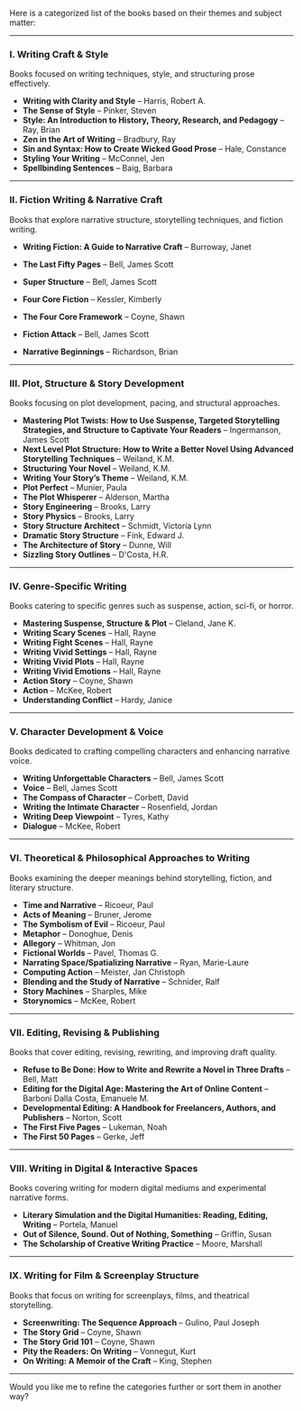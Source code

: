Here is a categorized list of the books based on their themes and subject matter:

---

### **I. Writing Craft & Style**

Books focused on writing techniques, style, and structuring prose effectively.

- **Writing with Clarity and Style** – Harris, Robert A.
- **The Sense of Style** – Pinker, Steven
- **Style: An Introduction to History, Theory, Research, and Pedagogy** – Ray, Brian
- **Zen in the Art of Writing** – Bradbury, Ray
- **Sin and Syntax: How to Create Wicked Good Prose** – Hale, Constance
- **Styling Your Writing** – McConnel, Jen
- **Spellbinding Sentences** – Baig, Barbara

---

### **II. Fiction Writing & Narrative Craft**

Books that explore narrative structure, storytelling techniques, and fiction writing.

- **Writing Fiction: A Guide to Narrative Craft** – Burroway, Janet
- **The Last Fifty Pages** – Bell, James Scott
- **Super Structure** – Bell, James Scott

- **Four Core Fiction** – Kessler, Kimberly
- **The Four Core Framework** – Coyne, Shawn
- **Fiction Attack** – Bell, James Scott
- **Narrative Beginnings** – Richardson, Brian

---

### **III. Plot, Structure & Story Development**

Books focusing on plot development, pacing, and structural approaches.

- **Mastering Plot Twists: How to Use Suspense, Targeted Storytelling Strategies, and Structure to Captivate Your Readers** – Ingermanson, James Scott
- **Next Level Plot Structure: How to Write a Better Novel Using Advanced Storytelling Techniques** – Weiland, K.M.
- **Structuring Your Novel** – Weiland, K.M.
- **Writing Your Story’s Theme** – Weiland, K.M.
- **Plot Perfect** – Munier, Paula
- **The Plot Whisperer** – Alderson, Martha
- **Story Engineering** – Brooks, Larry
- **Story Physics** – Brooks, Larry
- **Story Structure Architect** – Schmidt, Victoria Lynn
- **Dramatic Story Structure** – Fink, Edward J.
- **The Architecture of Story** – Dunne, Will
- **Sizzling Story Outlines** – D'Costa, H.R.

---

### **IV. Genre-Specific Writing**

Books catering to specific genres such as suspense, action, sci-fi, or horror.

- **Mastering Suspense, Structure & Plot** – Cleland, Jane K.
- **Writing Scary Scenes** – Hall, Rayne
- **Writing Fight Scenes** – Hall, Rayne
- **Writing Vivid Settings** – Hall, Rayne
- **Writing Vivid Plots** – Hall, Rayne
- **Writing Vivid Emotions** – Hall, Rayne
- **Action Story** – Coyne, Shawn
- **Action** – McKee, Robert
- **Understanding Conflict** – Hardy, Janice

---

### **V. Character Development & Voice**

Books dedicated to crafting compelling characters and enhancing narrative voice.

- **Writing Unforgettable Characters** – Bell, James Scott
- **Voice** – Bell, James Scott
- **The Compass of Character** – Corbett, David
- **Writing the Intimate Character** – Rosenfield, Jordan
- **Writing Deep Viewpoint** – Tyres, Kathy
- **Dialogue** – McKee, Robert

---

### **VI. Theoretical & Philosophical Approaches to Writing**

Books examining the deeper meanings behind storytelling, fiction, and literary structure.

- **Time and Narrative** – Ricoeur, Paul
- **Acts of Meaning** – Bruner, Jerome
- **The Symbolism of Evil** – Ricoeur, Paul
- **Metaphor** – Donoghue, Denis
- **Allegory** – Whitman, Jon
- **Fictional Worlds** – Pavel, Thomas G.
- **Narrating Space/Spatializing Narrative** – Ryan, Marie-Laure
- **Computing Action** – Meister, Jan Christoph
- **Blending and the Study of Narrative** – Schnider, Ralf
- **Story Machines** – Sharples, Mike
- **Storynomics** – McKee, Robert

---

### **VII. Editing, Revising & Publishing**

Books that cover editing, revising, rewriting, and improving draft quality.

- **Refuse to Be Done: How to Write and Rewrite a Novel in Three Drafts** – Bell, Matt
- **Editing for the Digital Age: Mastering the Art of Online Content** – Barboni Dalla Costa, Emanuele M.
- **Developmental Editing: A Handbook for Freelancers, Authors, and Publishers** – Norton, Scott
- **The First Five Pages** – Lukeman, Noah
- **The First 50 Pages** – Gerke, Jeff

---

### **VIII. Writing in Digital & Interactive Spaces**

Books covering writing for modern digital mediums and experimental narrative forms.

- **Literary Simulation and the Digital Humanities: Reading, Editing, Writing** – Portela, Manuel
- **Out of Silence, Sound. Out of Nothing, Something** – Griffin, Susan
- **The Scholarship of Creative Writing Practice** – Moore, Marshall

---

### **IX. Writing for Film & Screenplay Structure**

Books that focus on writing for screenplays, films, and theatrical storytelling.

- **Screenwriting: The Sequence Approach** – Gulino, Paul Joseph
- **The Story Grid** – Coyne, Shawn
- **The Story Grid 101** – Coyne, Shawn
- **Pity the Readers: On Writing** – Vonnegut, Kurt
- **On Writing: A Memoir of the Craft** – King, Stephen

---

Would you like me to refine the categories further or sort them in another way?
